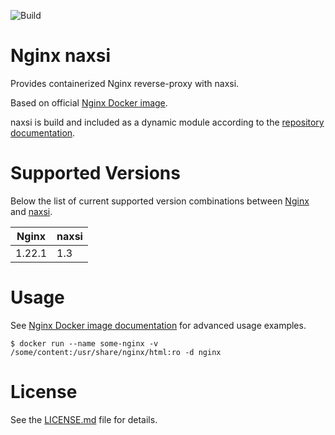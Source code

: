 ![Build](https://github.com/build-failure/nginx-naxsi/actions/workflows/main.yml/badge.svg)

# Nginx naxsi

Provides containerized Nginx reverse-proxy with naxsi.

Based on official [Nginx Docker image](https://hub.docker.com/_/nginx).

naxsi is build and included as a dynamic module according to the [repository documentation](https://github.com/nbs-system/naxsi/wiki/naxsi-compile).

# Supported Versions

Below the list of current supported version combinations between [Nginx](https://www.nginx.com/) and [naxsi](https://github.com/nbs-system/naxsi).

| Nginx | naxsi |
|---|---|
| 1.22.1 | 1.3 |

# Usage

See [Nginx Docker image documentation](https://hub.docker.com/_/nginx) for advanced usage examples.

    $ docker run --name some-nginx -v /some/content:/usr/share/nginx/html:ro -d nginx

# License

See the [LICENSE.md](LICENSE.md) file for details.

